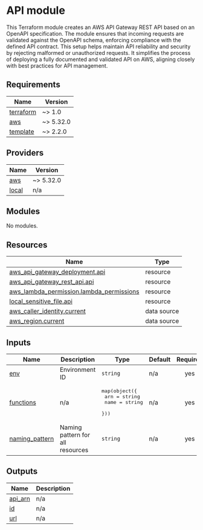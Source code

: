 # API module

This Terraform module creates an AWS API Gateway REST API based on an OpenAPI specification. The module ensures that incoming requests are validated against the OpenAPI schema, enforcing compliance with the defined API contract. This setup helps maintain API reliability and security by rejecting malformed or unauthorized requests. It simplifies the process of deploying a fully documented and validated API on AWS, aligning closely with best practices for API management.

<!-- BEGIN_TF_DOCS -->
## Requirements

| Name | Version |
|------|---------|
| <a name="requirement_terraform"></a> [terraform](#requirement\_terraform) | ~> 1.0 |
| <a name="requirement_aws"></a> [aws](#requirement\_aws) | ~> 5.32.0 |
| <a name="requirement_template"></a> [template](#requirement\_template) | ~> 2.2.0 |

## Providers

| Name | Version |
|------|---------|
| <a name="provider_aws"></a> [aws](#provider\_aws) | ~> 5.32.0 |
| <a name="provider_local"></a> [local](#provider\_local) | n/a |

## Modules

No modules.

## Resources

| Name | Type |
|------|------|
| [aws_api_gateway_deployment.api](https://registry.terraform.io/providers/hashicorp/aws/latest/docs/resources/api_gateway_deployment) | resource |
| [aws_api_gateway_rest_api.api](https://registry.terraform.io/providers/hashicorp/aws/latest/docs/resources/api_gateway_rest_api) | resource |
| [aws_lambda_permission.lambda_permissions](https://registry.terraform.io/providers/hashicorp/aws/latest/docs/resources/lambda_permission) | resource |
| [local_sensitive_file.api](https://registry.terraform.io/providers/hashicorp/local/latest/docs/resources/sensitive_file) | resource |
| [aws_caller_identity.current](https://registry.terraform.io/providers/hashicorp/aws/latest/docs/data-sources/caller_identity) | data source |
| [aws_region.current](https://registry.terraform.io/providers/hashicorp/aws/latest/docs/data-sources/region) | data source |

## Inputs

| Name | Description | Type | Default | Required |
|------|-------------|------|---------|:--------:|
| <a name="input_env"></a> [env](#input\_env) | Environment ID | `string` | n/a | yes |
| <a name="input_functions"></a> [functions](#input\_functions) | n/a | <pre>map(object({<br>    arn  = string<br>    name = string<br>  }))</pre> | n/a | yes |
| <a name="input_naming_pattern"></a> [naming\_pattern](#input\_naming\_pattern) | Naming pattern for all resources | `string` | n/a | yes |

## Outputs

| Name | Description |
|------|-------------|
| <a name="output_api_arn"></a> [api\_arn](#output\_api\_arn) | n/a |
| <a name="output_id"></a> [id](#output\_id) | n/a |
| <a name="output_url"></a> [url](#output\_url) | n/a |
<!-- END_TF_DOCS -->
